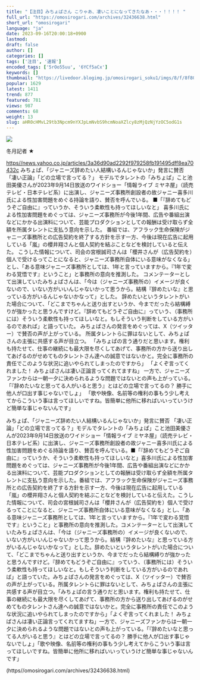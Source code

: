 ```yaml
---
title: "【注目】みちょぱさん こりゃあ、凄いことになってきたなあ・・・！！！！ "
full_url: "https://omosirogari.com/archives/32436638.html"
short_url: "omosirogari"
language: "ja"
date: 2023-09-16T20:00:18+0900
lastmod: 
draft: false
author: []
categories: []
tags: ['注目', '速報']
encoded_tags: ['5rOo55uu', '6YCf5aCx']
keywords: []
thumbnail: "https://livedoor.blogimg.jp/omosirogari_soku1/imgs/8/f/8f806c53.jpg"
popular: 1629
latest: 1411
trend: 877
featured: 781
views: 987
comments: 68
weight: 13
slug: aHR0cHMvL29tb3Npcm9nYXJpLmNvbS9hcmNoaXZlcy8zMjQzNjYzOC5odG1s
---
```


![](https://livedoor.blogimg.jp/omosirogari_soku1/imgs/8/f/8f806c53.jpg)

<div><p>冬月記者 ★ </p><a target='_blank' href='https//news.yahoo.co.jp/articles/3a36d90ad2292f979258fb191495dff8ea70432c'>https//news.yahoo.co.jp/articles/3a36d90ad2292f979258fb191495dff8ea70432c</a> みちょぱ、「ジャニーズ辞めたい人結構いるんじゃないか」発言に賛否 「凄い正論」「どの立場で言ってる？」 モデルでタレントの「みちょぱ」こと池田美優さんが2023年9月14日放送のワイドショー「情報ライブ ミヤネ屋」（読売テレビ・日本テレビ系）に出演し、ジャニーズ事務所創設者の故ジャニー喜多川氏による性加害問題をめぐる持論を語り、賛否を呼んでいる。 ■「『辞めてもどうぞご自由に』っていうか、そういう柔軟性も持ってほしいなと」 喜多川氏による性加害問題をめぐっては、ジャニーズ事務所が今後1年間、広告や番組出演などにかかる出演料について、芸能プロダクションとしての報酬は受け取らず全額を所属タレントに支払う意向を示した。 番組では、アフラック生命保険がジャニーズ事務所との広告契約を終了する方針を示す一方、今後は現在広告に起用している「嵐」の櫻井翔さんと個人契約を結ぶことなどを検討していると伝えた。 こうした情報について、司会の宮根誠司さんは「櫻井さんが（広告契約を）個人で受けるってことになると、ジャニーズ事務所自体にいる意味がなくなる」とし、「ある意味ジャニーズ事務所としては、1年と言っていますから。『1年で変わる覚悟です』ということ」と事務所の意向を推測した。 コメンテーターとして出演していたみちょぱさんは、「今は（ジャニーズ事務所の）イメージが良くないので、いない方がいいんじゃないかって思うから。結構『辞めたいな』と思っている方がいるんじゃないかなって」とした。 辞めたいというタレントがいた場合について、「どこまでちゃんと送り出すというか、今までだったら結構縛りが強かったと思うんですけど。『辞めてもどうぞご自由に』っていう、（事務所には）そういう柔軟性も持ってほしいなと。もしそういう判断をしている方がいるのであれば」と語っていた。 みちょぱさんの発言をめぐっては、X（ツイッター）で賛否の声が上がっている。 所属タレントらに罪はないとして、みちょぱさんの主張に共感する声が目立つ。 「みちょぱの言う通りだと思います。権利も持たせて、仕事の継続にも最大限を尽くしてあげて、事務所の方から送り出してあげるのがせめてものタレントさん達への誠意ではないかと。完全に事務所の責任でこのような状況に追いやられてしまったのですから」 「よくぞ言ってくれました！ みちょぱさんは凄い正論言ってくれてますね」 一方で、ジャニーズファンからは一朝一夕に決められるような問題ではないとの声も上がっている。 「『辞めたいなと思ってる人がいると思う』とはどの立場で言ってるの？ 勝手に他人が口出す事じゃないでしょ」 「歌や映像、名前等の権利の事もう少し考えてからこういう事は言ってほしいですね。皆簡単に他所に移ればいいっていうけど簡単な事じゃないんです」 <p>みちょぱ、「ジャニーズ辞めたい人結構いるんじゃないか」発言に賛否 「凄い正論」「どの立場で言ってる？」モデルでタレントの「みちょぱ」こと池田美優さんが2023年9月14日放送のワイドショー「情報ライブ ミヤネ屋」（読売テレビ・日本テレビ系）に出演し、ジャニーズ事務所創設者の故ジャニー喜多川氏による性加害問題をめぐる持論を語り、賛否を呼んでいる。■「『辞めてもどうぞご自由に』っていうか、そういう柔軟性も持ってほしいなと」喜多川氏による性加害問題をめぐっては、ジャニーズ事務所が今後1年間、広告や番組出演などにかかる出演料について、芸能プロダクションとしての報酬は受け取らず全額を所属タレントに支払う意向を示した。番組では、アフラック生命保険がジャニーズ事務所との広告契約を終了する方針を示す一方、今後は現在広告に起用している「嵐」の櫻井翔さんと個人契約を結ぶことなどを検討していると伝えた。こうした情報について、司会の宮根誠司さんは「櫻井さんが（広告契約を）個人で受けるってことになると、ジャニーズ事務所自体にいる意味がなくなる」とし、「ある意味ジャニーズ事務所としては、1年と言っていますから。『1年で変わる覚悟です』ということ」と事務所の意向を推測した。コメンテーターとして出演していたみちょぱさんは、「今は（ジャニーズ事務所の）イメージが良くないので、いない方がいいんじゃないかって思うから。結構『辞めたいな』と思っている方がいるんじゃないかなって」とした。辞めたいというタレントがいた場合について、「どこまでちゃんと送り出すというか、今までだったら結構縛りが強かったと思うんですけど。『辞めてもどうぞご自由に』っていう、（事務所には）そういう柔軟性も持ってほしいなと。もしそういう判断をしている方がいるのであれば」と語っていた。みちょぱさんの発言をめぐっては、X（ツイッター）で賛否の声が上がっている。所属タレントらに罪はないとして、みちょぱさんの主張に共感する声が目立つ。「みちょぱの言う通りだと思います。権利も持たせて、仕事の継続にも最大限を尽くしてあげて、事務所の方から送り出してあげるのがせめてものタレントさん達への誠意ではないかと。完全に事務所の責任でこのような状況に追いやられてしまったのですから」「よくぞ言ってくれました！ みちょぱさんは凄い正論言ってくれてますね」一方で、ジャニーズファンからは一朝一夕に決められるような問題ではないとの声も上がっている。「『辞めたいなと思ってる人がいると思う』とはどの立場で言ってるの？ 勝手に他人が口出す事じゃないでしょ」「歌や映像、名前等の権利の事もう少し考えてからこういう事は言ってほしいですね。皆簡単に他所に移ればいいっていうけど簡単な事じゃないんです」</p></div>

(https//omosirogari.com/archives/32436638.html)
